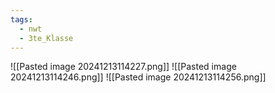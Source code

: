 ```yaml
---
tags:
  - nwt
  - 3te_Klasse
---
```

![[Pasted image 20241213114227.png]]
![[Pasted image 20241213114246.png]]
![[Pasted image 20241213114256.png]]